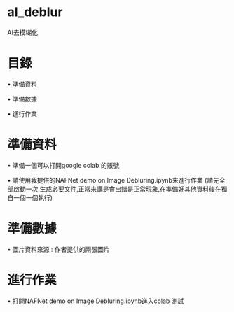 # aI_deblur
AI去模糊化
# 目錄
• 準備資料

• 準備數據

• 進行作業

# 準備資料 
• 準備一個可以打開google colab 的賬號

• 請使用我提供的NAFNet demo on Image Debluring.ipynb來進行作業
(請先全部啟動一次,生成必要文件,正常來講是會出錯是正常現象,在準備好其他資料後在獨自一個一個執行)

# 準備數據
• 圖片資料來源 : 作者提供的兩張圖片

# 進行作業
• 打開NAFNet demo on Image Debluring.ipynb進入colab 測試


